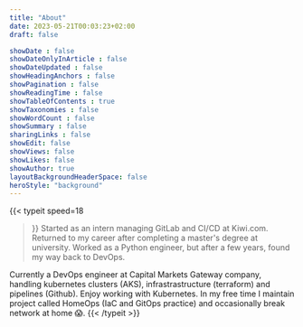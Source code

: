 ```yaml
---
title: "About"
date: 2023-05-21T00:03:23+02:00
draft: false

showDate : false
showDateOnlyInArticle : false
showDateUpdated : false
showHeadingAnchors : false
showPagination : false
showReadingTime : false
showTableOfContents : true
showTaxonomies : false
showWordCount : false
showSummary : false
sharingLinks : false
showEdit: false
showViews: false
showLikes: false
showAuthor: true
layoutBackgroundHeaderSpace: false
heroStyle: "background"
---
```


{{< typeit
  speed=18
>}}
Started as an intern managing GitLab and CI/CD at Kiwi.com. Returned to my career after completing a master's degree at university. Worked as a Python engineer, but after a few years, found my way back to DevOps.

Currently a DevOps engineer at Capital Markets Gateway company, handling kubernetes clusters (AKS), infrastrastructure (terraform) and pipelines (Github). Enjoy working with Kubernetes. In my free time I maintain project called HomeOps (IaC and GitOps practice) and occasionally break network at home 😱.
{{< /typeit >}}
<!-- This blog is open sourced here: https://github.com/axeII/my-blog -->
